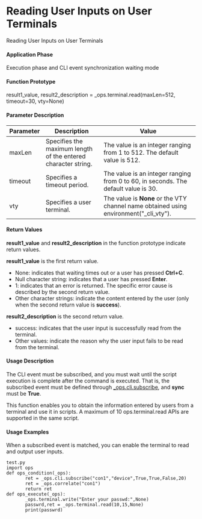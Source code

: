 Reading User Inputs on User Terminals
=====================================

Reading User Inputs on User Terminals

#### Application Phase

Execution phase and CLI event synchronization waiting mode


#### Function Prototype

result1\_value, result2\_description = \_ops.terminal.read(maxLen=512, timeout=30, vty=None)


#### Parameter Description

| Parameter | Description | Value |
| --- | --- | --- |
| maxLen | Specifies the maximum length of the entered character string. | The value is an integer ranging from 1 to 512.  The default value is 512. |
| timeout | Specifies a timeout period. | The value is an integer ranging from 0 to 60, in seconds.  The default value is 30. |
| vty | Specifies a user terminal. | The value is **None** or the VTY channel name obtained using environment("\_cli\_vty"). |



#### Return Values

**result1\_value** and **result2\_description** in the function prototype indicate return values.

**result1\_value** is the first return value.

* None: indicates that waiting times out or a user has pressed **Ctrl+C**.
* Null character string: indicates that a user has pressed **Enter**.
* 1: indicates that an error is returned. The specific error cause is described by the second return value.
* Other character strings: indicate the content entered by the user (only when the second return value is **success**).

**result2\_description** is the second return value.

* success: indicates that the user input is successfully read from the terminal.
* Other values: indicate the reason why the user input fails to be read from the terminal.

#### Usage Description

The CLI event must be subscribed, and you must wait until the script execution is complete after the command is executed. That is, the subscribed event must be defined through [\_ops.cli.subscribe](vrp_ops_cfg_0030.html#EN-US_TOPIC_0000001654962756__p39891328204311), and **sync** must be **True**.

This function enables you to obtain the information entered by users from a terminal and use it in scripts. A maximum of 10 ops.terminal.read APIs are supported in the same script.


#### Usage Examples

When a subscribed event is matched, you can enable the terminal to read and output user inputs.

```
test.py 
import ops 
def ops_condition(_ops): 
       ret = _ops.cli.subscribe("con1","device",True,True,False,20)
       ret = _ops.correlate("con1")
       return ret
def ops_execute(_ops): 
       _ops.terminal.write("Enter your passwd:",None) 
       passwrd,ret = _ops.terminal.read(10,15,None) 
       print(passwrd)
```